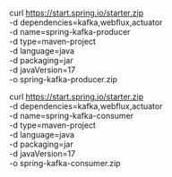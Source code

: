 curl https://start.spring.io/starter.zip \
-d dependencies=kafka,webflux,actuator \
-d name=spring-kafka-producer \
-d type=maven-project \
-d language=java \
-d packaging=jar \
-d javaVersion=17 \
-o spring-kafka-producer.zip

curl https://start.spring.io/starter.zip \
-d dependencies=kafka,webflux,actuator \
-d name=spring-kafka-consumer \
-d type=maven-project \
-d language=java \
-d packaging=jar \
-d javaVersion=17 \
-o spring-kafka-consumer.zip
